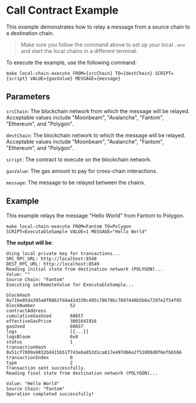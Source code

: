 # Call Contract Example

This example demonstrates how to relay a message from a source chain to a destination chain.

> Make sure you follow the command above to set up your local `.env` and start the local chains in a different terminal.

To execute the example, use the following command:

```
make local-chain-execute FROM={srcChain} TO={destChain} SCRIPT={script} VALUE={gasValue} MESSAGE={message}
```

## Parameters

`srcChain`: The blockchain network from which the message will be relayed. Acceptable values include "Moonbeam", "Avalanche", "Fantom", "Ethereum", and "Polygon".

`destChain`: The blockchain network to which the message will be relayed. Acceptable values include "Moonbeam", "Avalanche", "Fantom", "Ethereum", and "Polygon".

`script`: The contract to execute on the blockchain network.

`gasValue`: The gas amount to pay for cross-chain interactions.

`message`: The message to be relayed between the chains.

## Example

This example relays the message "Hello World" from Fantom to Polygon.

```
make local-chain-execute FROM=Fantom TO=Polygon SCRIPT=ExecutableSample VALUE=1 MESSAGE="Hello World"
```

**The output will be**:

```
Using local private key for transactions...
SRC_RPC_URL: http://localhost:8548
DEST_RPC_URL: http://localhost:8549
Reading initial state from destination network (POLYGON)...
Value: ""
Source Chain: "Fantom"
Executing setRemoteValue for ExecutableSample...

blockHash               0x716e05da395a0f0862fd4a42d339c495c78678bc7897440b5b6e7297e2f54f85
blockNumber             52
contractAddress
cumulativeGasUsed       60657
effectiveGasPrice       3001641916
gasUsed                 60657
logs                    [{...}]
logsBloom               0x0
status                  1
transactionHash         0x51cf7899a9832bd415b51f743e6a853d1ca817e497d66e2f51009d8f6efb6566
transactionIndex        0
type                    2
Transaction sent successfully.
Reading final state from destination network (POLYGON)...

Value: "Hello World"
Source Chain: "Fantom"
Operation completed successfully!
```
